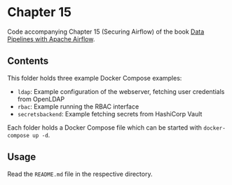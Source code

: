 # Chapter 15

Code accompanying Chapter 15 (Securing Airflow) of the book [Data Pipelines with Apache Airflow](https://www.manning.com/books/data-pipelines-with-apache-airflow).

## Contents

This folder holds three example Docker Compose examples:

- `ldap`: Example configuration of the webserver, fetching user credentials from OpenLDAP
- `rbac`: Example running the RBAC interface
- `secretsbackend`: Example fetching secrets from HashiCorp Vault

Each folder holds a Docker Compose file which can be started with `docker-compose up -d`.

## Usage

Read the `README.md` file in the respective directory.
